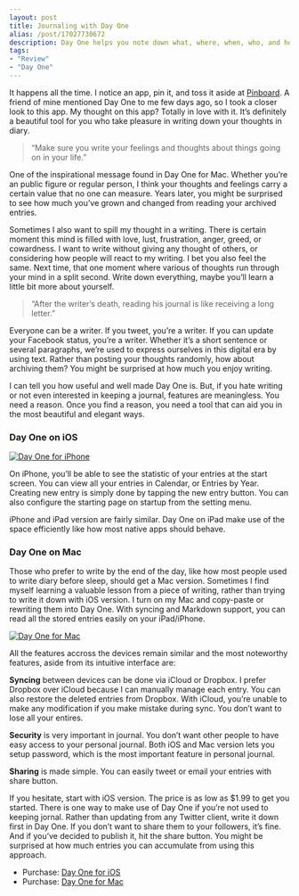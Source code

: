 ```yaml
---
layout: post
title: Journaling with Day One
alias: /post/17027730672
description: Day One helps you note down what, where, when, who, and how your experience happened.
tags:
- "Review"
- "Day One"
---
```

It happens all the time. I notice an app, pin it, and toss it aside at [Pinboard](http://pinboard.in/ "Pinboard: social bookmarking for introverts"). A friend of mine mentioned Day One to me few days ago, so I took a closer look to this app. My thought on this app? Totally in love with it. It’s definitely a beautiful tool for you who take pleasure in writing down your thoughts in diary.

<!--more-->

> “Make sure you write your feelings and thoughts about things going on in your life.”

One of the inspirational message found in Day One for Mac. Whether you’re an public figure or regular person, I think your thoughts and feelings carry a certain value that no one can measure. Years later, you might be surprised to see how much you’ve grown and changed from reading your archived entries.

Sometimes I also want to spill my thought in a writing. There is certain moment this mind is filled with love, lust, frustration, anger, greed, or cowardness. I want to write without giving any thought of others, or considering how people will react to my writing. I bet you also feel the same. Next time, that one moment where various of thoughts run through your mind in a split second. Write down everything, maybe you’ll learn a little bit more about yourself.

> “After the writer’s death, reading his journal is like receiving a long letter.”

Everyone can be a writer. If you tweet, you’re a writer. If you can update your Facebook status, you’re a writer. Whether it’s a short sentence or several paragraphs, we’re used to express ourselves in this digital era by using text. Rather than posting your thoughts randomly, how about archiving them? You might be surprised at how much you enjoy writing.

I can tell you how useful and well made Day One is. But, if you hate writing or not even interested in keeping a journal, features are meaningless. You need a reason. Once you find a reason, you need a tool that can aid you in the most beautiful and elegant ways.

### Day One on iOS
[ ![Day One for iPhone][img1] ](http://images.sayzlim.net/2012/02/day_one_iphone.jpg "Day One for iPhone")

[img1]: http://images.sayzlim.net/2012/02/day_one_iphone.jpg "Day One for iPhone"

On iPhone, you’ll be able to see the statistic of your entries at the start screen. You can view all your entries in Calendar, or Entries by Year. Creating new entry is simply done by tapping the new entry button. You can also configure the starting page on startup from the setting menu.

iPhone and iPad version are fairly similar. Day One on iPad make use of the space efficiently like how most native apps should behave.

### Day One on Mac
Those who prefer to write by the end of the day, like how most people used to write diary before sleep, should get a Mac version. Sometimes I find myself learning a valuable lesson from a piece of writing, rather than trying to write it down with iOS version. I turn on my Mac and copy-paste or rewriting them into Day One. With syncing and Markdown support, you can read all the stored entries easily on your iPad/iPhone.

[ ![Day One for Mac][img2] ](http://images.sayzlim.net/2012/02/day_one_all.jpg "Day One for Mac")

[img2]: http://images.sayzlim.net/2012/02/day_one_all.jpg "Day One for Mac"

All the features accross the devices remain similar and the most noteworthy features, aside from its intuitive interface are:

__Syncing__ between devices can be done via iCloud or Dropbox. I prefer Dropbox over iCloud because I can manually manage each entry. You can also restore the deleted entries from Dropbox. With iCloud, you’re unable to make any modification if you make mistake during sync. You don’t want to lose all your entires.

__Security__ is very important in journal. You don’t want other people to have easy access to your personal journal. Both iOS and Mac version lets you setup password, which is the most important feature in personal journal.

__Sharing__ is made simple. You can easily tweet or email your entries with share button.

If you hesitate, start with iOS version. The price is as low as $1.99 to get you started. There is one way to make use of Day One if you’re not used to keeping jornal. Rather than updating from any Twitter client, write it down first in Day One. If you don’t want to share them to your followers, it’s fine. And if you’ve decided to publish it, hit the share button. You might be surprised at how much entries you can accumulate from using this approach.

- Purchase: [Day One for iOS](https://itunes.apple.com/us/app/day-one-journal-diary/id421706526?mt=8&uo=4&at=11ld6n&ct=day+one+for+ios "Day One (Journal / Diary)")
- Purchase: [Day One for Mac](https://itunes.apple.com/us/app/day-one/id422304217?mt=12&uo=4&at=11ld6n&ct=day+one+for+mac "Day One")
